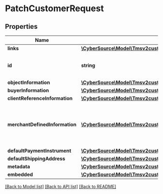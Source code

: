 # PatchCustomerRequest

## Properties
Name | Type | Description | Notes
------------ | ------------- | ------------- | -------------
**links** | [**\CyberSource\Model\Tmsv2customersLinks**](Tmsv2customersLinks.md) |  | [optional] 
**id** | **string** | The Id of the Customer Token. | [optional] 
**objectInformation** | [**\CyberSource\Model\Tmsv2customersObjectInformation**](Tmsv2customersObjectInformation.md) |  | [optional] 
**buyerInformation** | [**\CyberSource\Model\Tmsv2customersBuyerInformation**](Tmsv2customersBuyerInformation.md) |  | [optional] 
**clientReferenceInformation** | [**\CyberSource\Model\Tmsv2customersClientReferenceInformation**](Tmsv2customersClientReferenceInformation.md) |  | [optional] 
**merchantDefinedInformation** | [**\CyberSource\Model\Tmsv2customersMerchantDefinedInformation[]**](Tmsv2customersMerchantDefinedInformation.md) | Object containing the custom data that the merchant defines. | [optional] 
**defaultPaymentInstrument** | [**\CyberSource\Model\Tmsv2customersDefaultPaymentInstrument**](Tmsv2customersDefaultPaymentInstrument.md) |  | [optional] 
**defaultShippingAddress** | [**\CyberSource\Model\Tmsv2customersDefaultShippingAddress**](Tmsv2customersDefaultShippingAddress.md) |  | [optional] 
**metadata** | [**\CyberSource\Model\Tmsv2customersMetadata**](Tmsv2customersMetadata.md) |  | [optional] 
**embedded** | [**\CyberSource\Model\Tmsv2customersEmbedded**](Tmsv2customersEmbedded.md) |  | [optional] 

[[Back to Model list]](../README.md#documentation-for-models) [[Back to API list]](../README.md#documentation-for-api-endpoints) [[Back to README]](../README.md)


